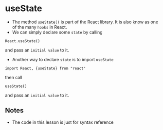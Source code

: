 # useState
- The method ```useState()``` is part of the React library. It is also know as one of the many ```hooks``` in React.
- We can simply declare some ```state``` by calling
```
React.useState()
```
and pass an ```initial value``` to it.
- Another way to declare ```state``` is to import ```useState```
```
import React, {useState} from "react"
```
then call
```
useState()
```
and pass an ```initial value``` to it.

## Notes
- The code in this lesson is just for syntax reference